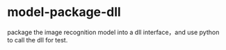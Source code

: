 # model-package-dll
package the image recognition model into a dll interface，and use python to call the dll for test.
